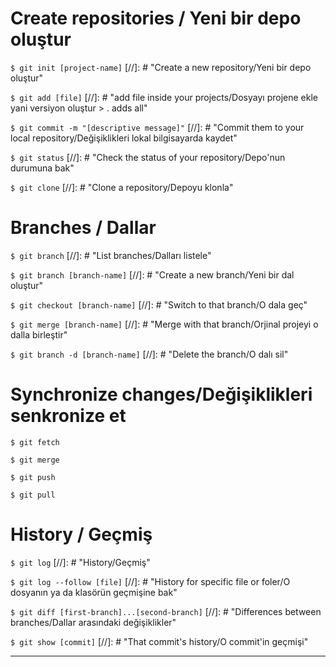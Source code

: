 # Create repositories / Yeni bir depo oluştur

`$ git init [project-name]` [//]: # "Create a new repository/Yeni bir depo oluştur"

`$ git add [file]`  [//]: # "add file inside your projects/Dosyayı projene ekle yani versiyon oluştur > . adds all"

`$ git commit -m "[descriptive message]"` [//]: # "Commit them to your local repository/Değişiklikleri lokal bilgisayarda kaydet"

`$ git status` [//]: # "Check the status of your repository/Depo'nun durumuna bak"

`$ git clone` [//]: # "Clone a repository/Depoyu klonla"


# Branches / Dallar

`$ git branch` [//]: # "List branches/Dalları listele"

`$ git branch [branch-name]` [//]: # "Create a new branch/Yeni bir dal oluştur"

`$ git checkout [branch-name]` [//]: # "Switch to that branch/O dala geç"

`$ git merge [branch-name]` [//]: # "Merge with that branch/Orjinal projeyi o dalla birleştir"

`$ git branch -d [branch-name]` [//]: # "Delete the branch/O dalı sil"


# Synchronize changes/Değişiklikleri senkronize et

`$ git fetch`

`$ git merge`

`$ git push`

`$ git pull`



# History / Geçmiş

`$ git log` [//]: # "History/Geçmiş"

`$ git log --follow [file]` [//]: # "History for specific file or foler/O dosyanın ya da klasörün geçmişine bak"

`$ git diff [first-branch]...[second-branch]` [//]: # "Differences between branches/Dallar arasındaki değişiklikler"


`$ git show [commit]` [//]: # "That commit's history/O commit'in geçmişi"


 ---
